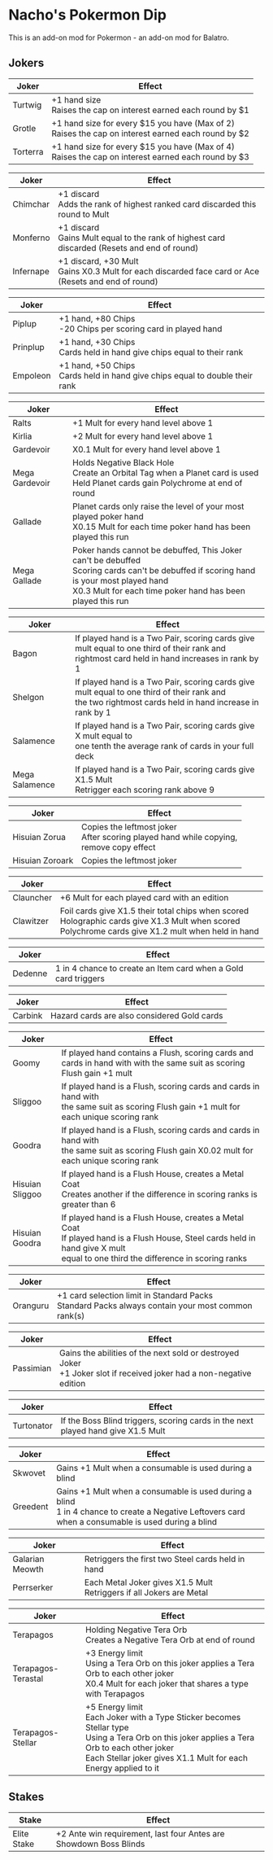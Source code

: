 # Nacho's Pokermon Dip
This is an add-on mod for Pokermon - an add-on mod for Balatro.

## Jokers

| Joker | Effect |
| ------ | ------ |
| Turtwig  | +1 hand size <br/>Raises the cap on interest earned each round by $1|
| Grotle | +1 hand size for every $15 you have (Max of 2) <br/>Raises the cap on interest earned each round by $2|
| Torterra | +1 hand size for every $15 you have (Max of 4) <br/>Raises the cap on interest earned each round by $3|

| Joker | Effect |
| ------ | ------ |
| Chimchar | +1 discard <br/>Adds the rank of highest ranked card discarded this round to Mult|
| Monferno | +1 discard <br/>Gains Mult equal to the rank of highest card discarded (Resets and end of round)|
| Infernape | +1 discard, +30 Mult <br/>Gains X0.3 Mult for each discarded face card or Ace (Resets and end of round)|

| Joker | Effect |
| ------ | ------ |
| Piplup | +1 hand, +80 Chips <br/>-20 Chips per scoring card in played hand |
| Prinplup | +1 hand, +30 Chips <br/> Cards held in hand give chips equal to their rank |
| Empoleon | +1 hand, +50 Chips <br/> Cards held in hand give chips equal to double their rank |

| Joker | Effect |
| ------ | ------ |
| Ralts | +1 Mult for every hand level above 1 |
| Kirlia | +2 Mult for every hand level above 1 |
| Gardevoir | X0.1 Mult for every hand level above 1 |
| Mega Gardevoir | Holds Negative Black Hole<br/>Create an Orbital Tag when a Planet card is used<br/>Held Planet cards gain Polychrome at end of round |
| Gallade | Planet cards only raise the level of your most played poker hand<br/>X0.15 Mult for each time poker hand has been played this run<br/>|
| Mega Gallade | Poker hands cannot be debuffed, This Joker can't be debuffed <br/>Scoring cards can't be debuffed if scoring hand is your most played hand<br/>X0.3 Mult for each time poker hand has been played this run<br/>|

| Joker | Effect |
| ------ | ------ |
| Bagon | If played hand is a Two Pair, scoring cards give mult equal to one third of their rank and <br/>rightmost card held in hand increases in rank by 1 |
| Shelgon | If played hand is a Two Pair, scoring cards give mult equal to one third of their rank and <br/>the two rightmost cards held in hand increase in rank by 1 |
| Salamence | If played hand is a Two Pair, scoring cards give X mult equal to <br/>one tenth the average rank of cards in your full deck |
| Mega Salamence | If played hand is a Two Pair, scoring cards give X1.5 Mult <br/>Retrigger each scoring rank above 9 |

| Joker | Effect |
| ------ | ------ |
| Hisuian Zorua | Copies the leftmost joker <br/>After scoring played hand while copying,<br/> remove copy effect |
| Hisuian Zoroark | Copies the leftmost joker |

| Joker | Effect |
| ------ | ------ |
| Clauncher | +6 Mult for each played card with an edition |
| Clawitzer | Foil cards give X1.5 their total chips when scored<br/>Holographic cards give X1.3 Mult when scored<br/>Polychrome cards give X1.2 mult when held in hand |

| Joker | Effect |
| ------ | ------ |
| Dedenne | 1 in 4 chance to create an Item card when a Gold card triggers |

| Joker | Effect |
| ------ | ------ |
| Carbink | Hazard cards are also considered Gold cards |

| Joker | Effect |
| ------ | ------ |
| Goomy | If played hand contains a Flush, scoring cards and cards in hand with with the same suit as scoring Flush gain +1 mult |
| Sliggoo | If played hand is a Flush, scoring cards and cards in hand with <br/>the same suit as scoring Flush gain +1 mult for each unique scoring rank |
| Goodra | If played hand is a Flush, scoring cards and cards in hand with <br/>the same suit as scoring Flush gain X0.02 mult for each unique scoring rank |
| Hisuian Sliggoo | If played hand is a Flush House, creates a Metal Coat <br/>Creates another if the difference in scoring ranks is greater than 6 |
| Hisuian Goodra | If played hand is a Flush House, creates a Metal Coat <br/>If played hand is a Flush House, Steel cards held in hand give X mult <br/>equal to one third the difference in scoring ranks |

| Joker | Effect |
| ------ | ------ |
| Oranguru | +1 card selection limit in Standard Packs <br/>Standard Packs always contain your most common rank(s) |

| Joker | Effect |
| ------ | ------ |
| Passimian | Gains the abilities of the next sold or destroyed Joker <br/>+1 Joker slot if received joker had a non-negative edition |

| Joker | Effect |
| ------ | ------ |
| Turtonator | If the Boss Blind triggers, scoring cards in the next played hand give X1.5 Mult |

| Joker | Effect |
| ------ | ------ |
| Skwovet | Gains +1 Mult when a consumable is used during a blind |
| Greedent | Gains +1 Mult when a consumable is used during a blind <br/>1 in 4 chance to create a Negative Leftovers card <br/>when a consumable is used during a blind|

| Joker | Effect |
| ------ | ------ |
| Galarian Meowth | Retriggers the first two Steel cards held in hand |
| Perrserker | Each Metal Joker gives X1.5 Mult <br/> Retriggers if all Jokers are Metal |

| Joker | Effect |
| ------ | ------ |
| Terapagos | Holding Negative Tera Orb <br/>Creates a Negative Tera Orb at end of round |
| Terapagos-Terastal | +3 Energy limit <br/>Using a Tera Orb on this joker applies a Tera Orb to each other joker <br/>X0.4 Mult for each joker that shares a type with Terapagos |
| Terapagos-Stellar | +5 Energy limit <br/>Each Joker with a Type Sticker becomes Stellar type <br/>Using a Tera Orb on this joker applies a Tera Orb to each other joker <br/> Each Stellar joker gives X1.1 Mult for each Energy applied to it |

## Stakes

| Stake | Effect |
| ------ | ------ |
| Elite Stake | +2 Ante win requirement, last four Antes are Showdown Boss Blinds |
